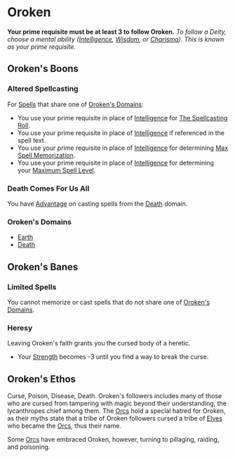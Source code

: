 # Oroken
**Your prime requisite must be at least 3 to follow Oroken.**
*To follow a Deity, choose a mental ability ([Intelligence](../../../Player%20Characters/Chosen%20Statistics/Intelligence.md), [Wisdom](../../../Player%20Characters/Chosen%20Statistics/Wisdom.md), or [Charisma](../../../Player%20Characters/Chosen%20Statistics/Charisma.md)). This is known as your prime requisite.*
## Oroken's Boons
### Altered Spellcasting
For [Spells](../../Spells.md) that share one of [Oroken's Domains](#Oroken's%20Domains):
- You use your prime requisite in place of [Intelligence](../../../../Player%20Characters/Chosen%20Statistics/Intelligence.md) for [The Spellcasting Roll](../../Spellcasting.md#The%20Spellcasting%20Roll).
- You use your prime requisite in place of [Intelligence](../../../../Player%20Characters/Chosen%20Statistics/Intelligence.md) if referenced in the spell text.
- You use your prime requisite in place of [Intelligence](../../../../Player%20Characters/Chosen%20Statistics/Intelligence.md) for determining [Max Spell Memorization](../../Spell%20Memorization.md).
- You use your prime requisite in place of [Intelligence](../../../../Player%20Characters/Chosen%20Statistics/Intelligence.md) for determining your [Maximum Spell Level](../../Spell%20Level.md#Max%20Spell%20Level).
### Death Comes For Us All
You have [Advantage](../../../Game%20Procedures/Dice%20Rolls/Advantage.md) on casting spells from the [Death](../../Spell%20Domains/Death.md) domain.
### Oroken's Domains
- [Earth](../../Spell%20Domains/Earth.md)
- [Death](../../Spell%20Domains/Death.md)
## Oroken's Banes
### Limited Spells
You cannot memorize or cast spells that do not share one of [Oroken's Domains](#Oroken's%20Domains).
### Heresy
Leaving Oroken's faith grants you the cursed body of a heretic.
- Your [Strength](../../../../Player%20Characters/Chosen%20Statistics/Strength.md) becomes -3 until you find a way to break the curse.
## Oroken's Ethos
Curse, Poison, Disease, Death. Oroken's followers includes many of those who are cursed from tampering with magic beyond their understanding, the lycanthropes chief among them. The [Orcs](../../../../Player%20Characters/Ancenstries/Elf.md#Deep%20Elf%20(Orc)%20[Ancestry](../../../Player%20Characters/Ancenstries/Ancestry.md)) hold a special hatred for Oroken, as their myths state that a tribe of Oroken followers cursed a tribe of [Elves](../../../../Player%20Characters/Ancenstries/Elf.md) who became the [Orcs](../../../../Player%20Characters/Ancenstries/Elf.md#Deep%20Elf%20(Orc)%20[Ancestry](../../../Player%20Characters/Ancenstries/Ancestry.md)), thus their name.

Some [Orcs](../../../../Player%20Characters/Ancenstries/Elf.md#Deep%20Elf%20(Orc)%20[Ancestry](../../../Player%20Characters/Ancenstries/Ancestry.md)) have embraced Oroken, however, turning to pillaging, raiding, and poisoning.